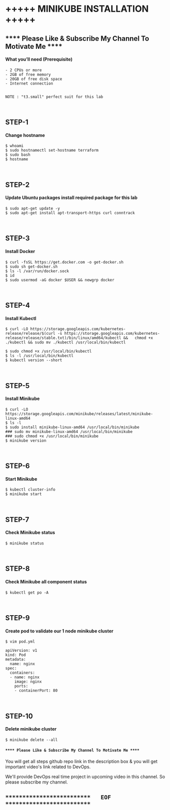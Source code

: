 # +++++ MINIKUBE INSTALLATION +++++

## **** Please Like & Subscribe My Channel To Motivate Me ****

#### What you’ll need (Prerequisite)
```
- 2 CPUs or more
- 2GB of free memory
- 20GB of free disk space
- Internet connection


NOTE : "t3.small" perfect suit for this lab
```

<br/>

## STEP-1
#### Change hostname
```
$ whoami
$ sudo hostnamectl set-hostname terraform
$ sudo bash
$ hostname
```

<br/>

## STEP-2
#### Update Ubuntu packages install required package for this lab
```
$ sudo apt-get update -y
$ sudo apt-get install apt-transport-https curl conntrack
```

<br/>

## STEP-3
#### Install Docker
```
$ curl -fsSL https://get.docker.com -o get-docker.sh
$ sudo sh get-docker.sh
$ ls -l /var/run/docker.sock
$ id
$ sudo usermod -aG docker $USER && newgrp docker
```

<br/>

## STEP-4
#### Install Kubectl
```
$ curl -LO https://storage.googleapis.com/kubernetes-release/release/$(curl -s https://storage.googleapis.com/kubernetes-release/release/stable.txt)/bin/linux/amd64/kubectl &&   chmod +x ./kubectl && sudo mv ./kubectl /usr/local/bin/kubectl

$ sudo chmod +x /usr/local/bin/kubectl
$ ls -l /usr/local/bin/kubectl
$ kubectl version --short
```

<br/>

## STEP-5
#### Install Minikube
```
$ curl -LO https://storage.googleapis.com/minikube/releases/latest/minikube-linux-amd64
$ ls -l 
$ sudo install minikube-linux-amd64 /usr/local/bin/minikube
### sudo mv minikube-linux-amd64 /usr/local/bin/minikube
### sudo chmod +x /usr/local/bin/minikube
$ minikube version
```

<br/>

## STEP-6
#### Start Minikube
```
$ kubectl cluster-info
$ minikube start
```

<br/>

## STEP-7
#### Check Minikube status
```
$ minikube status
```

<br/>

## STEP-8
#### Check Minikube all component status
```
$ kubectl get po -A
```

<br/>

## STEP-9
#### Create pod to validate our 1 node minikube cluster
```
$ vim pod.yml
```

```
apiVersion: v1
kind: Pod
metadata:
  name: nginx
spec:
  containers:
  - name: nginx
    image: nginx
    ports:
    - containerPort: 80
```

<br/>

## STEP-10
#### Delete minikube cluster
```
$ minikube delete --all
```

#### `**** Please Like & Subscribe My Channel To Motivate Me ****`

You will get all steps github repo link in the description box & you will get important video's link related to DevOps.

We'll provide DevOps real time project in upcoming video in this channel. So please subscribe my channel.

## `*************************   EOF   *************************`
